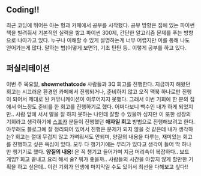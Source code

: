 ## Coding‼️

최근 코딩에 뛰어든 아는 형과 카페에서 공부를 시작했다. 공부 방향은 집에 있는 파이썬 책을 빌려줘서 기본적인 실력을 쌓고 파이썬 300제, 간단한 알고리즘 문제를 푸는 방향으로 나아가고 있다.
누구나 이해할 수 있게 설명하는게 너무 어렵지만 이를 통해 나도 얻어가는게 많다. 말하는 법(어떻게 보면?), 기초 탄탄 등.. 이렇게 공부를 하고 있다.

## 퍼실리테이션

이번 주 목요일, <b>showmethatcode</b> 사람들과 3Q 회고를 진행한다. 지금까지 해왔던 회고는 시끄러운 환경인 카페에서 진행되거나, 준비하지 않고 오직 맥북 하나로만 진행이 되어서
제대로 된 커뮤니케이션이 이루어지지 못했다. 그래서 이번 기회에 한 분의 집에서 어느정도 준비를 한 회고를 진행하기로 했다. 어쩌다보니 백수인 내가 하게 되었지만.. 
사람 앞에 서서 말을 잘 하지 못하는 나인데 잘할 수 있을까 싶지만 이 또한 성장의 기회라고 생각하기에 [스포카](https://spoqa.github.io/2018/08/29/retrospect.html) 분들이
진행했던 <b>애자일 회고</b> 방법으로 진행해보려고 한다. 아무래도 블로그에 잘 정리되어 있어서 진행은 문제가 되지 않을 것 같은데 내가 생각하는? 회고는
절대 무겁지 않고 가벼워서도 안되며, 양질의 내용을 다루는, 재미있는 회고를 진행하고 싶은 욕심이 있다. 모두 다 챙기기에는 무리가 있다고 생각이 들어 딱 하나만 챙기기로 했다.
<b>양질의 내용</b>! 은 꼭 챙기고 들어가며 지금 머리속이 복잡하다.. 보드 게임? 회고 끝내고 요리 해서 술? 뭐가 좋을까..
사람들의 시간을 아깝지 않게 할만한 기획을 하고 싶은데.. 이런 기회가 인생에 마지막일 수도 있어서 최선을 다해보고 싶다!!